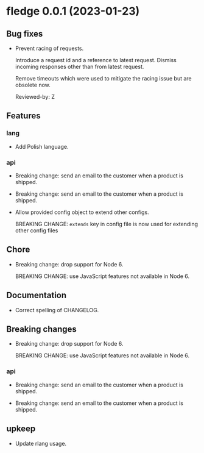 <!-- NEWS.md is maintained by https://fledge.cynkra.com, contributors should not edit this file -->

# fledge 0.0.1 (2023-01-23)

## Bug fixes

- Prevent racing of requests.

  Introduce a request id and a reference to latest request. Dismiss
  incoming responses other than from latest request.

  Remove timeouts which were used to mitigate the racing issue but are
  obsolete now.

  Reviewed-by: Z

## Features

### lang

- Add Polish language.

### api

- Breaking change: send an email to the customer when a product is shipped.

- Breaking change: send an email to the customer when a product is shipped.

- Allow provided config object to extend other configs.

  BREAKING CHANGE: `extends` key in config file is now used for extending other config files

## Chore

- Breaking change: drop support for Node 6.

  BREAKING CHANGE: use JavaScript features not available in Node 6.

## Documentation

- Correct spelling of CHANGELOG.

## Breaking changes

- Breaking change: drop support for Node 6.

  BREAKING CHANGE: use JavaScript features not available in Node 6.

### api

- Breaking change: send an email to the customer when a product is shipped.

- Breaking change: send an email to the customer when a product is shipped.

## upkeep

- Update rlang usage.

